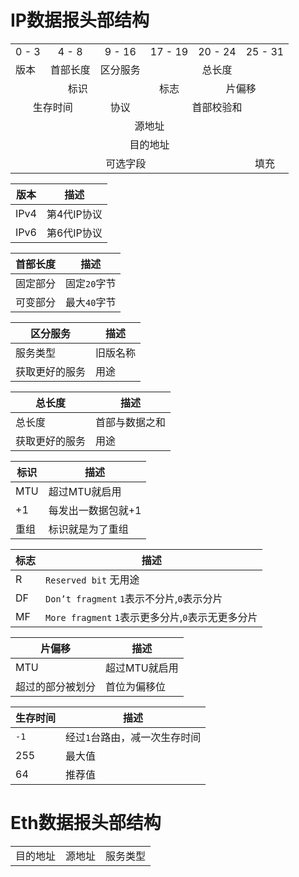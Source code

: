 # IP数据报头部结构

<table>
	<tr>
		<td align="center">0 - 3</td>
		<td align="center">4 - 8</td>
		<td colspan="2" align="center">9 - 16</td>
		<td colspan="0.5" align="center">17 - 19</td>
		<td colspan="3" align="center">20 - 24</td>
		<td colspan="0.5" align="center">25 - 31</td>
	</tr>
	<tr>
	    <td>版本</td>
	    <td>首部长度</td>
	    <td colspan="2" align="center">区分服务</td>
	    <td colspan="5" align="center">总长度</td>
	</tr >
	<tr >
	    <td colspan="4" align="center">标识</td>
	    <td colspan="0.5" align="center">标志</td>
	    <td colspan="4" align="center">片偏移</td>
	</tr>
	<tr>
	    <td colspan="2" align="center">生存时间</td>
	    <td colspan="2" align="center">协议</td>
	    <td colspan="5" align="center">首部校验和</td>
	</tr>
	<tr>
		<td colspan="9" align="center">源地址</td>
	</tr>
	<tr>
		<td colspan="9" align="center">目的地址</td>
	</tr>
	<tr>
		<td colspan="8" align="center">可选字段</td>
		<td colspan="0.5" align="center">填充</td>
	</tr>
</table>

| 版本      | 描述 |
| ----------- | ----------- |
| IPv4      | 第4代IP协议 |
| IPv6   | 第6代IP协议      |

| 首部长度      | 描述 |
| ----------- | ----------- |
| 固定部分      | 固定`20`字节 |
| 可变部分   | 最大`40`字节   |

| 区分服务      | 描述 |
| ----------- | ----------- |
| 服务类型      | 旧版名称 |
| 获取更好的服务   | 用途      |

| 总长度      | 描述 |
| ----------- | ----------- |
| 总长度      | 首部与数据之和 |
| 获取更好的服务   | 用途      |

| 标识      | 描述 |
| ----------- | ----------- |
| MTU      | 超过MTU就启用 |
|+1|每发出一数据包就+1|
| 重组   | 标识就是为了重组  |

| 标志      | 描述 |
| ----------- | ----------- |
| R      | `Reserved bit` 无用途 |
| DF   | `Don’t fragment` `1`表示不分片,`0`表示分片|
|MF|`More fragment` `1`表示更多分片,`0`表示无更多分片|

| 片偏移      | 描述 |
| ----------- | ----------- |
| MTU      | 超过MTU就启用 |
|超过的部分被划分 | 首位为偏移位      |

| 生存时间      | 描述 |
| ----------- | ----------- |
| `-1`      | 经过`1`台路由，减一次生存时间 |
| 255   | 最大值      |
|64|推荐值|


# Eth数据报头部结构
<table>
	<tr>
	    <td>目的地址</td>
	    <td>源地址</td>
	    <td colspan="2" align="center">服务类型</td>
	</tr >
</table>
